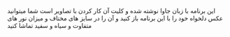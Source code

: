  این برنامه با زبان جاوا نوشته شده و کلیت آن کار کردن با تصاویر است
شما میتوانید عکس دلخواه خود را با این برنامه باز کنید و آن را در سایز های مختاف و میزان نور های متفاوت و سیاه و سفید تماشا کنید
